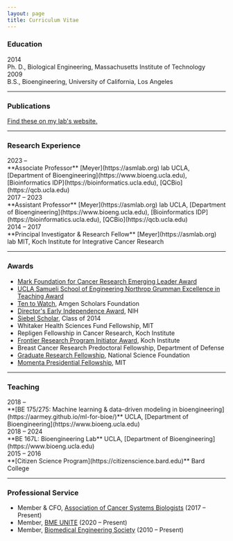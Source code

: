 ```yaml
---
layout: page
title: Curriculum Vitae
---
```


### Education

<div class="span_2 right">2014</div>
Ph. D., Biological Engineering, Massachusetts Institute of Technology  

<div class="span_2 right">2009</div>
B.S., Bioengineering, University of California, Los Angeles

----------------------

### Publications

[Find these on my lab's website.](https://asmlab.org/publications/)

----------------------

### Research Experience

<div class="span_2 right">2023 – </div>
**Associate Professor**  
[Meyer](https://asmlab.org) lab  
UCLA, [Department of Bioengineering](https://www.bioeng.ucla.edu), [Bioinformatics IDP](https://bioinformatics.ucla.edu), [QCBio](https://qcb.ucla.edu)

<div class="span_2 right">2017 – 2023</div>
**Assistant Professor**  
[Meyer](https://asmlab.org) lab  
UCLA, [Department of Bioengineering](https://www.bioeng.ucla.edu), [Bioinformatics IDP](https://bioinformatics.ucla.edu), [QCBio](https://qcb.ucla.edu)

<div class="span_2 right">2014 – 2017</div>
**Principal Investigator & Research Fellow**  
[Meyer](https://asmlab.org) lab  
MIT, Koch Institute for Integrative Cancer Research

--------------------

### Awards

* [Mark Foundation for Cancer Research Emerging Leader Award](https://themarkfoundation.org/portfolio/a-platform-for-systems-serology-of-endogenous-anti-tumor-responses/)
* [UCLA Samueli School of Engineering Northrop Grumman Excellence in Teaching Award](https://samueli.ucla.edu/ucla-engineering-2021-award-recipients/)
* [Ten to Watch](https://amgenscholars.com/ten-to-watch/), Amgen Scholars Foundation
* [Director's Early Independence Award](https://commonfund.nih.gov/earlyindependence/index), NIH
* [Siebel Scholar](https://www.siebelscholars.com), Class of 2014
* Whitaker Health Sciences Fund Fellowship, MIT
* Repligen Fellowship in Cancer Research, Koch Institute
* [Frontier Research Program Initiator Award](https://ki.mit.edu/approach/frontier), Koch Institute
* Breast Cancer Research Predoctoral Fellowship, Department of Defense
* [Graduate Research Fellowship](https://www.nsfgrfp.org), National Science Foundation
* [Momenta Presidential Fellowship](https://web.mit.edu/provost/presfellow/), MIT

--------------------

### Teaching

<div class="span_2 right">2018 – </div>
**[BE 175/275: Machine learning & data-driven modeling in bioengineering](https://aarmey.github.io/ml-for-bioe/)**  
UCLA, [Department of Bioengineering](https://www.bioeng.ucla.edu)

<div class="span_2 right">2018 – 2024</div>
**BE 167L: Bioengineering Lab**  
UCLA, [Department of Bioengineering](https://www.bioeng.ucla.edu)

<div class="span_2 right">2015 – 2016</div>
**[Citizen Science Program](https://citizenscience.bard.edu)**  
Bard College

--------------------

### Professional Service

* Member & CFO, [Association of Cancer Systems Biologists](https://sacbmeeting.org/) (2017 – Present)
* Member, [BME UNITE](https://www.bmeunite.org/) (2020 – Present)
* Member, [Biomedical Engineering Society](https://www.bmes.org/) (2010 – Present)

<a href="https://asmlab.org/public/CV.pdf"><svg class="svg-icon"><use xlink:href="#fa-pdf"></use></svg></a>
